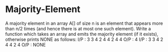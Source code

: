 # Majority-Element
A majority element in an array A[] of size n is an element that appears more than n/2 times (and hence there is at most one such element).  Write a function which takes an array and emits the majority element (if it exists), otherwise prints NONE as follows:         I/P : 3 3 4 2 4 4 2 4 4        O/P : 4          I/P : 3 3 4 2 4 4 2 4        O/P : NONE
